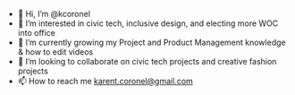 - 👋 Hi, I’m @kcoronel
- 👀 I’m interested in civic tech, inclusive design, and electing more WOC into office 
- 🌱 I’m currently growing my Project and Product Management knowledge & how to edit videos
- 💞️ I’m looking to collaborate on civic tech projects and creative fashion projects
- 📫 How to reach me karent.coronel@gmail.com 

<!---
kcoronel/kcoronel is a ✨ special ✨ repository because its `README.md` (this file) appears on your GitHub profile.
You can click the Preview link to take a look at your changes.
--->
